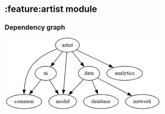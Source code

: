# :feature:artist module
## Dependency graph
<img src="https://github.com/iamoscarliang/spotify-clone/blob/master/images/dep-graphs/dep_graph_feature_artist.png">